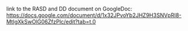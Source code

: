 link to the RASD and DD document on GoogleDoc: https://docs.google.com/document/d/1x32JPvoYb2JHZ9H3SNVpRI8-MtIgXkSwOlG06ZfzPlc/edit?tab=t.0
